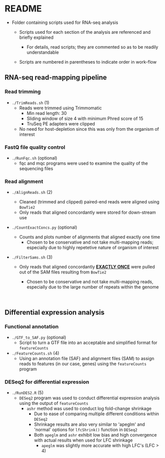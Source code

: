 # README
- Folder containing scripts used for RNA-seq analysis

  - Scripts used for each section of the analysis are referenced and briefly explained

    - For details, read scripts; they are commented so as to be readily understandable

  - Scripts are numbered in parentheses to indicate order in work-flow 

    

## RNA-seq read-mapping pipeline

### Read trimming
- `./TrimReads.sh` (1)
	- Reads were trimmed using Trimmomatic
		- Min read length: 30
		- Sliding window of size 4 with minimum Phred score of 15
		- TruSeq PE adapters were clipped
	- No need for host-depletion since this was only from the organism of interest


### FastQ file quality control
- `./RunFqc.sh` (optional)
	- fqc and mqc programs were used to examine the quality of the sequencing files
	

### Read alignment
- `./AlignReads.sh` (2)
	- Cleaned (trimmed and clipped) paired-end reads were aligned using `BowTie2`
	- Only reads that aligned concordantly were stored for down-stream use

- `./CountExactConcs.py` (optional)
	- Counts and plots number of alignments that aligned exactly one time
		- Chosen to be conservative and not take multi-mapping reads; especially due to highly repetetive nature of organism of interest

- `./FilterSams.sh` (3)
	- Only reads that aligned concordantly **<u>EXACTLY ONCE</u>** were pulled out of the SAM files resulting from `BowTie2`
	  - Chosen to be conservative and not take multi-mapping reads, especially due to the large number of repeats within the genome
	
	    <br>

## Differential expression analysis

### Functional annotation
- `./GTF_to_SAF.py` (optional)
	- Script to turn a GTF file into an acceptable and simplified format for `featureCounts`
- `./FeatureCounts.sh` (4)
	- Using an annotation file (SAF) and alignment files (SAM) to assign reads to features (in our case, genes) using the `featureCounts` program
	
	  

### DESeq2 for differential expression
- `./RunDES2.R` (5)
	- `DESeq2` program was used to conduct differential expression analysis using the output of `featureCounts`
		- `ashr` method was used to conduct log fold-change shrinkage
			- Due to ease of comparing multiple different conditions within `DESeq2`
			- Shrinkage results are also very similar to 'apeglm' and 'normal' options for `lfcShrink()` function in `DESeq2`
			- Both `apeglm` and `ashr` exhibit low bias and high convergence with actual results when used for LFC shrinkage
				- `apeglm` was slightly more accurate with high LFC's (LFC > 4)

